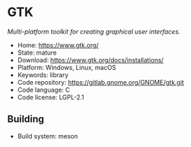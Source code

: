 # GTK

_Multi-platform toolkit for creating graphical user interfaces._

- Home: https://www.gtk.org/
- State: mature
- Download: https://www.gtk.org/docs/installations/
- Platform: Windows, Linux, macOS
- Keywords: library
- Code repository: https://gitlab.gnome.org/GNOME/gtk.git
- Code language: C
- Code license: LGPL-2.1

## Building

- Build system: meson
